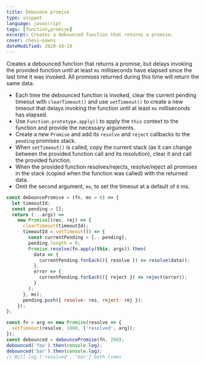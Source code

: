 ```yaml
---
title: Debounce promise
type: snippet
language: javascript
tags: [function,promise]
excerpt: Creates a debounced function that returns a promise.
cover: chess-pawns
dateModified: 2020-10-19
---
```


Creates a debounced function that returns a promise, but delays invoking the provided function until at least `ms` milliseconds have elapsed since the last time it was invoked.
All promises returned during this time will return the same data.

- Each time the debounced function is invoked, clear the current pending timeout with `clearTimeout()` and use `setTimeout()` to create a new timeout that delays invoking the function until at least `ms` milliseconds has elapsed.
- Use `Function.prototype.apply()` to apply the `this` context to the function and provide the necessary arguments.
- Create a new `Promise` and add its `resolve` and `reject` callbacks to the `pending` promises stack.
- When `setTimeout()` is called, copy the current stack (as it can change between the provided function call and its resolution), clear it and call the provided function.
- When the provided function resolves/rejects, resolve/reject all promises in the stack (copied when the function was called) with the returned data.
- Omit the second argument, `ms`, to set the timeout at a default of `0` ms.

```js
const debouncePromise = (fn, ms = 0) => {
  let timeoutId;
  const pending = [];
  return (...args) =>
    new Promise((res, rej) => {
      clearTimeout(timeoutId);
      timeoutId = setTimeout(() => {
        const currentPending = [...pending];
        pending.length = 0;
        Promise.resolve(fn.apply(this, args)).then(
          data => {
            currentPending.forEach(({ resolve }) => resolve(data));
          },
          error => {
            currentPending.forEach(({ reject }) => reject(error));
          }
        );
      }, ms);
      pending.push({ resolve: res, reject: rej });
    });
};
```

```js
const fn = arg => new Promise(resolve => {
  setTimeout(resolve, 1000, ['resolved', arg]);
});
const debounced = debouncePromise(fn, 200);
debounced('foo').then(console.log);
debounced('bar').then(console.log);
// Will log ['resolved', 'bar'] both times
```
